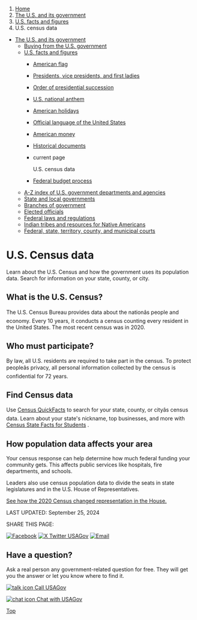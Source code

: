 1. [Home](/)
2. [The U.S. and its government](/about-the-us)
3. [U.S. facts and figures](/facts-figures)
4. U.S. census data

* [The U.S. and its government](/about-the-us)
  + [Buying from the U.S. government](/buy-from-government)
  + [U.S. facts and figures](/facts-figures)
    - [American flag](/flag)
    - [Presidents, vice presidents, and first ladies](/presidents)
    - [Order of presidential succession](/presidential-succession)
    - [U.S. national anthem](/national-anthem)
    - [American holidays](/holidays)
    - [Official language of the United States](/official-language-of-us)
    - [American money](/currency)
    - [Historical documents](/historical-documents)
    - current page

      U.S. census data
    - [Federal budget process](/federal-budget-process)
  + [A-Z index of U.S. government departments and agencies](/agency-index)
  + [State and local governments](/state-local-governments)
  + [Branches of government](/branches-of-government)
  + [Elected officials](/elected-officials)
  + [Federal laws and regulations](/laws-and-regulations)
  + [Indian tribes and resources for Native Americans](/tribes)
  + [Federal, state, territory, county, and municipal courts](/courts)

U.S. Census data
================

Learn about the U.S. Census and how the government uses its population data. Search for information on your state, county, or city.

**What is the U.S. Census?**
----------------------------

The U.S. Census Bureau provides data about the nationâs people and economy. Every 10 years, it conducts a census counting every resident in the United States. The most recent census was in 2020.

Who must participate?
---------------------

By law, all U.S. residents are required to take part in the census. To protect peopleâs privacy, all personal information collected by the census is confidential for 72 years.

Find Census data
----------------

Use
[Census QuickFacts](https://www.census.gov/quickfacts/fact/table/US/PST045221)
to search for your state, county, or cityâs census data. Learn about your state's nickname, top businesses, and more with
[Census State Facts for Students](https://www.census.gov/programs-surveys/sis/resources/data-tools/state-facts.html)
.

**How population data affects your area**
-----------------------------------------

Your census response can help determine how much federal funding your community gets. This affects public services like hospitals, fire departments, and schools.

Leaders also use census population data to divide the seats in state legislatures and in the U.S. House of Representatives.

[See how the 2020 Census changed representation in the House.](https://www.census.gov/library/visualizations/2021/dec/2020-apportionment-map.html)

LAST UPDATED:
September 25, 2024

SHARE THIS PAGE:

[![Facebook](/themes/custom/usagov/images/social-media-icons/Facebook_Icon.svg)](https://www.facebook.com/sharer/sharer.php?u=https://www.usa.gov/census-data&v=3)
[![X Twitter USAGov](/themes/custom/usagov/images/social-media-icons/X_Twitter_Icon.svg?version=2)](https://twitter.com/intent/tweet?source=webclient&text=https://www.usa.gov/census-data)
[![Email](/themes/custom/usagov/images/social-media-icons/Email_Icon.svg?version=2)](mailto:?subject=https://www.usa.gov/census-data)

Have a question?
----------------

Ask a real person any government-related question for free. They will get you the answer or let you know where to find it.

[![talk icon](/themes/custom/usagov/images/ICONS_talk.png)
Call USAGov](/phone)

[![chat icon](/themes/custom/usagov/images/ICONS_chat.png)
Chat with USAGov](/chat)

[Top](#main-content)